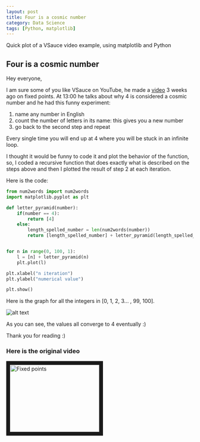 ```yaml
---
layout: post
title: Four is a cosmic number
category: Data Science
tags: [Python, matplotlib]
---
```


Quick plot of a VSauce video example, using matplotlib and Python

## Four is a cosmic number

Hey everyone,

I am sure some of you like VSauce on YouTube, he made a [video](https://youtu.be/csInNn6pfT4) 3 weeks ago on fixed points. At 13:00 he talks about why 4 is considered a cosmic number and he had this funny experiment:




1. name any number in English
2. count the number of letters in its name: this gives you a new number
3. go back to the second step and repeat

Every single time you will end up at 4 where you will be stuck in an infinite loop.

I thought it would be funny to code it and plot the behavior of the function, so, I coded a recursive function that does exactly what is described on the steps above and then I plotted the result of step 2 at each iteration.

Here is the code:

```python
from num2words import num2words
import matplotlib.pyplot as plt

def letter_pyramid(number):
	if(number == 4):
		return [4]
	else:
		length_spelled_number = len(num2words(number))
		return [length_spelled_number] + letter_pyramid(length_spelled_number)


for n in range(0, 100, 1):
	l = [n] + letter_pyramid(n)
	plt.plot(l)

plt.xlabel("n iteration")
plt.ylabel("numerical value")

plt.show()
```

Here is the graph for all the integers in [0, 1, 2, 3... , 99, 100].

![alt text](https://media.licdn.com/mpr/mpr/shrinknp_800_800/AAEAAQAAAAAAAAd1AAAAJGQxNTEyNmQ0LWYyYWMtNGI4Ni04MzFkLTRjNjU3Y2UyYjk0MQ.png "Plot for x in [0, 1, 2,... 100]")

As you can see, the values all converge to 4 eventually :)

Thank you for reading :)

### Here is the original video
<a href="http://www.youtube.com/watch?feature=player_embedded&v=csInNn6pfT4" target="_blank"><img src="http://img.youtube.com/vi/csInNn6pfT4/0.jpg" alt="Fixed points" width="240" height="180" border="10" /></a>